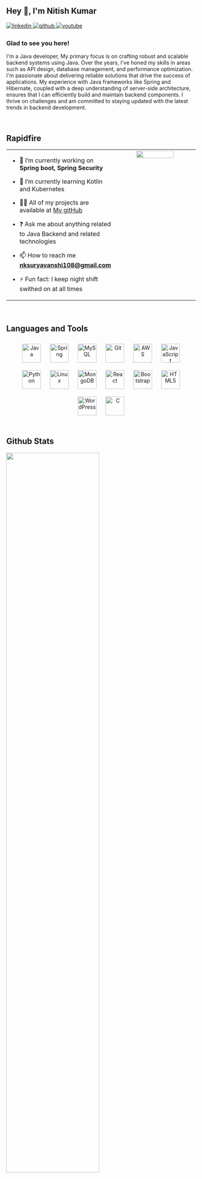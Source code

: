 ## Hey 👋, I'm Nitish Kumar  
  

<a href="https://linkedin.com/in/https://www.linkedin.com/in/nitish-kumar-b54161219/" target="_blank">
<img src=https://img.shields.io/badge/linkedin-%231E77B5.svg?&style=for-the-badge&logo=linkedin&logoColor=white alt=linkedin style="margin-bottom: 5px;" />
</a>
<a href="https://github.com/https://github.com/nistha01" target="_blank">
<img src=https://img.shields.io/badge/github-%2324292e.svg?&style=for-the-badge&logo=github&logoColor=white alt=github style="margin-bottom: 5px;" />
</a>
<a href="https://www.youtube.com/user/https://www.youtube.com/@nitishsuryasuryavanshi" target="_blank">
<img src=https://img.shields.io/badge/youtube-%23EE4831.svg?&style=for-the-badge&logo=youtube&logoColor=white alt=youtube style="margin-bottom: 5px;" />
</a>  
  



### Glad to see you here!  
I'm a Java developer, My primary focus is on crafting robust and scalable backend systems using Java. Over the years, I've honed my skills in areas such as API design, database management, and performance optimization.
I'm passionate about delivering reliable solutions that drive the success of applications. My experience with Java frameworks like Spring and Hibernate, coupled with a deep understanding of server-side architecture, ensures that I can efficiently build and maintain backend components.
I thrive on challenges and am committed to staying updated with the latest trends in backend development.   
  

<br/>  


## Rapidfire  
<table><tr><td valign="top" width="50%">

- 🔭 I’m currently working on **Spring boot, Spring Security**  
  

- 🌱 I’m currently learning Kotlin and Kubernetes
- 👨‍💻 All of my projects are available at [My gitHub](https://github.com/nistha01)
  

- ❓ Ask me about anything related to Java Backend and related technologies
- 📫 How to reach me **nksuryavanshi108@gmail.com**
  

- ⚡ Fun fact: I keep night shift swithed on at all times   


</td><td valign="top" width="50%" border="none">

<div align="center">
<img src="https://www.pngmart.com/files/22/Programmer-PNG-Free-Download.png" align="center" style="width: 70%" />
</div>  


</td></tr></table>  

<br/>  


## Languages and Tools  
<div align="center">  
<a href="https://www.java.com/" target="_blank"><img style="margin: 10px" src="https://profilinator.rishav.dev/skills-assets/java-original-wordmark.svg" alt="Java" height="50" /></a>  
<a href="https://docs.spring.io/spring-framework/docs/3.0.x/reference/expressions.html#:~:text=The%20Spring%20Expression%20Language%20(SpEL,and%20basic%20string%20templating%20functionality." target="_blank"><img style="margin: 10px" src="https://profilinator.rishav.dev/skills-assets/springio-icon.svg" alt="Spring" height="50" /></a>  
<a href="https://www.mysql.com/" target="_blank"><img style="margin: 10px" src="https://profilinator.rishav.dev/skills-assets/mysql-original-wordmark.svg" alt="MySQL" height="50" /></a>  
<a href="https://github.com/" target="_blank"><img style="margin: 10px" src="https://profilinator.rishav.dev/skills-assets/git-scm-icon.svg" alt="Git" height="50" /></a>  
<a href="https://aws.amazon.com/" target="_blank"><img style="margin: 10px" src="https://profilinator.rishav.dev/skills-assets/amazonwebservices-original-wordmark.svg" alt="AWS" height="50" /></a>  
<a href="https://www.javascript.com/" target="_blank"><img style="margin: 10px" src="https://profilinator.rishav.dev/skills-assets/javascript-original.svg" alt="JavaScript" height="50" /></a>  
<a href="https://www.python.org/" target="_blank"><img style="margin: 10px" src="https://profilinator.rishav.dev/skills-assets/python-original.svg" alt="Python" height="50" /></a>  
<a href="https://www.linux.org/" target="_blank"><img style="margin: 10px" src="https://profilinator.rishav.dev/skills-assets/linux-original.svg" alt="Linux" height="50" /></a>  
<a href="https://www.mongodb.com/" target="_blank"><img style="margin: 10px" src="https://profilinator.rishav.dev/skills-assets/mongodb-original-wordmark.svg" alt="MongoDB" height="50" /></a>  
<a href="https://reactjs.org/" target="_blank"><img style="margin: 10px" src="https://profilinator.rishav.dev/skills-assets/react-original-wordmark.svg" alt="React" height="50" /></a>  
<a href="https://getbootstrap.com/docs/3.4/javascript/" target="_blank"><img style="margin: 10px" src="https://profilinator.rishav.dev/skills-assets/bootstrap-plain.svg" alt="Bootstrap" height="50" /></a>  
<a href="https://en.wikipedia.org/wiki/HTML5" target="_blank"><img style="margin: 10px" src="https://profilinator.rishav.dev/skills-assets/html5-original-wordmark.svg" alt="HTML5" height="50" /></a>  
<a href="https://wordpress.com/" target="_blank"><img style="margin: 10px" src="https://profilinator.rishav.dev/skills-assets/wordpress.png" alt="WordPress" height="50" /></a>  
<a href="https://www.cprogramming.com/" target="_blank"><img style="margin: 10px" src="https://profilinator.rishav.dev/skills-assets/c-original.svg" alt="C" height="50" /></a>  
</div>  

<br/>  


## Github Stats  
<table><tr>

<img src="https://github-readme-stats.vercel.app/api?username=nistha01&show_icons=true&count_private=true&hide_border=true" align="centre" style="width: 70%" />

</td><td valign="center" width="150%">

<img src="https://github-readme-stats.vercel.app/api/top-langs/?username=nistha01&hide_border=true&layout=compact" align="center" style="width: 60%" />
<p><img align="center" src="https://github-readme-streak-stats.herokuapp.com/?user=nistha01&" alt="nistha01" /></p>

</tr></table>  

<br/>  

  

<br/>  

![Profile views counter](https://komarev.com/ghpvc/?username=nistha01&&style=flat-square)  
  

<br/>  

  

<br/>  


<br />


